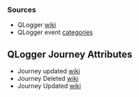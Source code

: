 ### Sources

- QLogger [wiki](https://quincus.atlassian.net/wiki/spaces/AD/pages/1070202968/qLibs+shared+libraries)
- QLogger
  event [categories](https://quincus.atlassian.net/wiki/spaces/AD/pages/1123418162/qLogger+categories+definitions+Shipment)

## QLogger Journey Attributes

- Journey
  updated [wiki](https://quincus.atlassian.net/wiki/spaces/AD/pages/1123418162/qLogger+categories+definitions+Shipment#The-segment_journey_created-category)
- Journey
  Deleted [wiki](https://quincus.atlassian.net/wiki/spaces/AD/pages/1123418162/qLogger+categories+definitions+Shipment#The-segment_journey_deleted-category)
- Journey
  Updated [wiki](https://quincus.atlassian.net/wiki/spaces/AD/pages/1123418162/qLogger+categories+definitions+Shipment#The-segment_journey_updated-category)
